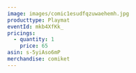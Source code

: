 ```yaml
---
image: images/comic1esudfqzuwaehemh.jpg
producttype: Playmat
eventId: mkb4XfKk_
pricings:
  - quantity: 1
    price: 65
asin: s-5yiAso6mP
merchandise: comiket
---
```

